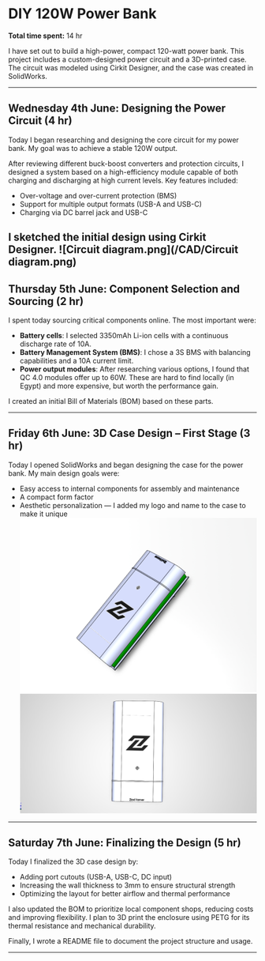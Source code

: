 # DIY 120W Power Bank

**Total time spent:** 14 hr

I have set out to build a high-power, compact 120-watt power bank. This project includes a custom-designed power circuit and a 3D-printed case. The circuit was modeled using Cirkit Designer, and the case was created in SolidWorks.

---

## Wednesday 4th June: Designing the Power Circuit (4 hr)

Today I began researching and designing the core circuit for my power bank. My goal was to achieve a stable 120W output.

After reviewing different buck-boost converters and protection circuits, I designed a system based on a high-efficiency module capable of both charging and discharging at high current levels. Key features included:

- Over-voltage and over-current protection (BMS)
- Support for multiple output formats (USB-A and USB-C)
- Charging via DC barrel jack and USB-C

I sketched the initial design using Cirkit Designer.
![Circuit diagram.png](/CAD/Circuit diagram.png) 
---

## Thursday 5th June: Component Selection and Sourcing (2 hr)

I spent today sourcing critical components online. The most important were:

- **Battery cells**: I selected 3350mAh Li-ion cells with a continuous discharge rate of 10A.
- **Battery Management System (BMS)**: I chose a 3S BMS with balancing capabilities and a 10A current limit.
- **Power output modules**: After researching various options, I found that QC 4.0 modules offer up to 60W. These are hard to find locally (in Egypt) and more expensive, but worth the performance gain.

I created an initial Bill of Materials (BOM) based on these parts.

---

## Friday 6th June: 3D Case Design – First Stage (3 hr)

Today I opened SolidWorks and began designing the case for the power bank. My main design goals were:

- Easy access to internal components for assembly and maintenance
- A compact form factor
- Aesthetic personalization — I added my logo and name to the case to make it unique
![P1.png](/CAD/Images/P1.png) ![P3.png](/CAD/Images/P3.png)

---

## Saturday 7th June: Finalizing the Design (5 hr)

Today I finalized the 3D case design by:

- Adding port cutouts (USB-A, USB-C, DC input)
- Increasing the wall thickness to 3mm to ensure structural strength
- Optimizing the layout for better airflow and thermal performance

I also updated the BOM to prioritize local component shops, reducing costs and improving flexibility. I plan to 3D print the enclosure using PETG for its thermal resistance and mechanical durability.

Finally, I wrote a README file to document the project structure and usage.

---
